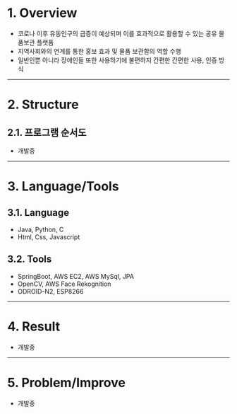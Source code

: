 # 1. Overview
* 코로나 이후 유동인구의 급증이 예상되며 이를 효과적으로 활용할 수 있는 공유 물품보관 플랫폼
* 지역사회와의 연계를 통한 홍보 효과 및 물품 보관함의 역할 수행
* 일반인뿐 아니라 장애인들 또한 사용하기에 불편하지 간편한 간편한 사용, 인증 방식
****
# 2. Structure
## 2.1. 프로그램 순서도
* 개발중

****
# 3. Language/Tools
## 3.1. Language
* Java, Python, C
* Html, Css, Javascript
## 3.2. Tools
* SpringBoot, AWS EC2, AWS MySql, JPA
* OpenCV, AWS Face Rekognition
* ODROID-N2, ESP8266
****
# 4. Result
* 개발중
****
# 5. Problem/Improve
* 개발중
